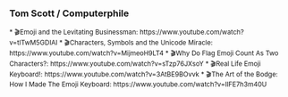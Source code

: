 ### Tom Scott / Computerphile

<small class="v">
* 🎬Emoji and the Levitating Businessman: https://www.youtube.com/watch?v=tITwM5GDIAI
* 🎬Characters, Symbols and the Unicode Miracle: https://www.youtube.com/watch?v=MijmeoH9LT4
* 🎬Why Do Flag Emoji Count As Two Characters?: https://www.youtube.com/watch?v=sTzp76JXsoY
* 🎬Real Life Emoji Keyboard!: https://www.youtube.com/watch?v=3AtBE9BOvvk
* 🎬The Art of the Bodge: How I Made The Emoji Keyboard: https://www.youtube.com/watch?v=lIFE7h3m40U

<small>
